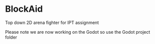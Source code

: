 # BlockAid
Top down 2D arena fighter for IPT assignment

Please note we are now working on the Godot so use the Godot project folder